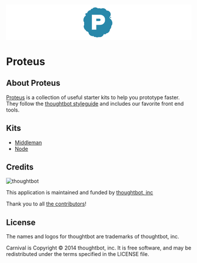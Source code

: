 ![Proteus](banner.png)

# Proteus

## About Proteus
[Proteus](http://github.com/thoughtbot/proteus) is a collection of useful
starter kits to help you prototype faster. They follow the
[thoughtbot styleguide](https://github.com/thoughtbot/guides) and includes our
favorite front end tools.

## Kits
* [Middleman](http://github.com/thoughtbot/proteus-middleman)
* [Node](http://github.com/thoughtbot/proteus-node)

Credits
-------

![thoughtbot](http://thoughtbot.com/logo.png)

This application is maintained and funded by [thoughtbot, inc](http://thoughtbot.com/community)

Thank you to all [the contributors](https://github.com/thoughtbot/proteus-middleman/contributors)!

License
-------

The names and logos for thoughtbot are trademarks of thoughtbot, inc.

Carnival is Copyright © 2014 thoughtbot, inc. It is free software, and may be
redistributed under the terms specified in the LICENSE file.
